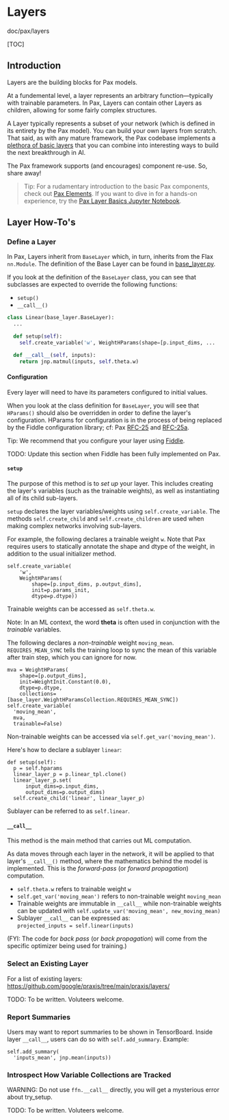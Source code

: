 # Layers

doc/pax/layers

[TOC]

## Introduction

Layers are the building blocks for Pax models.

At a fundemental level, a layer represents an arbitrary function—typically with
trainable parameters. In Pax, Layers can contain other Layers as children,
allowing for some fairly complex structures.

A Layer typically represents a subset of your network (which is defined in its
entirety by the Pax model). You can build your own layers from scratch. That
said, as with any mature framework, the Pax codebase implements a [plethora of
basic layers][plethora] that you can combine into interesting ways to build the
next breakthrough in AI.

The Pax framework supports (and encourages) component re-use. So, share away!

> Tip: For a rudamentary introduction to the basic Pax components, check out
> [Pax Elements][pax-elements]. If you want to dive in for a hands-on
> experience, try the [Pax Layer Basics Jupyter Notebook][layer_ipynb].

## Layer How-To's

### Define a Layer

In Pax, Layers inherit from `BaseLayer` which, in turn, inherits from the Flax
`nn.Module`. The definition of the Base Layer can be found in
[base_layer.py][base-layer].

If you look at the definition of the `BaseLayer` class, you can see that
subclasses are expected to override the following functions:

*   `setup()`
*   `__call__()`

```python
class Linear(base_layer.BaseLayer):
  ...

  def setup(self):
    self.create_variable('w', WeightHParams(shape=[p.input_dims, ...

  def __call__(self, inputs):
    return jnp.matmul(inputs, self.theta.w)
```

#### Configuration

Every layer will need to have its parameters configured to initial values.

When you look at the class definition for `BaseLayer`, you will see that
`HParams()` should also be overridden in order to define the layer's
configuration. HParams for configuration is in the process of being replaced by
the Fiddle configuration library; cf: Pax [RFC-25][rfc-25] and
[RFC-25a][rfc-25a].

Tip: We recommend that you configure your layer using
[Fiddle](internal-link/fiddle).

TODO: Update this section when Fiddle has been fully implemented on Pax.

#### `setup`

The purpose of this method is to *set up* your layer. This includes creating the
layer's variables (such as the trainable weights), as well as instantiating all
of its child sub-layers.

`setup` declares the layer variables/weights using `self.create_variable`.  The
methods `self.create_child` and `self.create_children` are used when making
complex networks involving sub-layers.

For example, the following declares a trainable weight `w`. Note that Pax
requires users to statically annotate the shape and dtype of the weight, in
addition to the usual initializer method.

```
self.create_variable(
    'w',
    WeightHParams(
        shape=[p.input_dims, p.output_dims],
        init=p.params_init,
        dtype=p.dtype))
```

Trainable weights can be accessed as `self.theta.w`.

Note: In an ML context, the word **theta** is often used in conjunction with the
*trainable* variables.

The following declares a *non-trainable* weight `moving_mean`.
`REQUIRES_MEAN_SYNC` tells the training loop to sync the mean of this variable
after train step, which you can ignore for now.

```
mva = WeightHParams(
    shape=[p.output_dims],
    init=WeightInit.Constant(0.0),
    dtype=p.dtype,
    collections=[base_layer.WeightHParamsCollection.REQUIRES_MEAN_SYNC])
self.create_variable(
  'moving_mean',
  mva,
  trainable=False)
```

Non-trainable weights can be accessed via `self.get_var('moving_mean')`.

Here's how to declare a sublayer `linear`:

```
def setup(self):
  p = self.hparams
  linear_layer_p = p.linear_tpl.clone()
  linear_layer_p.set(
      input_dims=p.input_dims,
      output_dims=p.output_dims)
  self.create_child('linear', linear_layer_p)
```

Sublayer can be referred to as `self.linear`.

#### `__call__`

This method is the main method that carries out ML computation.

As data moves through each layer in the network, it will be applied to that
layer's `__call__()` method, where the mathematics behind the model is
implemented. This is the *forward-pass* (or *forward propagation*) computation.

*   `self.theta.w` refers to trainable weight `w`
*   `self.get_var('moving_mean')` refers to non-trainable weight `moving_mean`
*   Trainable weights are immutable in `__call__` while non-trainable weights
    can be updated with `self.update_var('moving_mean', new_moving_mean)`
*   Sublayer `__call__` can be expressed as: \
    `projected_inputs = self.linear(inputs)`

(FYI: The code for *back pass* (or *back propagation*) will come from the
specific optimizer being used for training.)

### Select an Existing Layer

For a list of existing layers: https://github.com/google/praxis/tree/main/praxis/layers/

TODO: To be written. Voluteers welcome.

### Report Summaries

Users may want to report summaries to be shown in TensorBoard. Inside layer
`__call__`, users can do so with `self.add_summary`. Example:

```
self.add_summary(
  'inputs_mean', jnp.mean(inputs))
```

### Introspect How Variable Collections are Tracked

WARNING: Do not use `ffn.__call__` directly, you will get a mysterious error
about try_setup.

TODO: To be written. Voluteers welcome.


<!-- Reference Links -->

[base-layer]: https://github.com/google/praxis/tree/main/praxis/base_layer.py
[ipynb_pax_layer]: https://github.com/google/paxml/tree/main/paxml/docs/tutorials/pax_layer_basics.ipynb
[layer_ipynb]: https://github.com/google/paxml/tree/main/paxml/docs/hands-on-tutorials.md#pax-layer-basics
[models]: https://github.com/google/paxml/tree/main/paxml/docs/models.md
[pax-elements]: https://github.com/google/paxml/tree/main/paxml/docs/learning-pax.md#pax-elements
[plethora]: https://github.com/google/praxis/tree/main/praxis/layers
[rfc-25]: internal-link/pax-rfc-25
[rfc-25a]: internal-link/pax-rfc-25a
